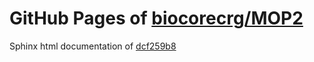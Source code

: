 GitHub Pages of [biocorecrg/MOP2](https://github.com/biocorecrg/MOP2.git)
===
Sphinx html documentation of [dcf259b8](https://github.com/biocorecrg/MOP2/tree/dcf259b8ae7f633b5e05fc4ada2b6788446f1314)

